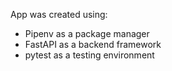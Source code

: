 App was created using:
- Pipenv as a package manager
- FastAPI as a backend framework
- pytest as a testing environment
